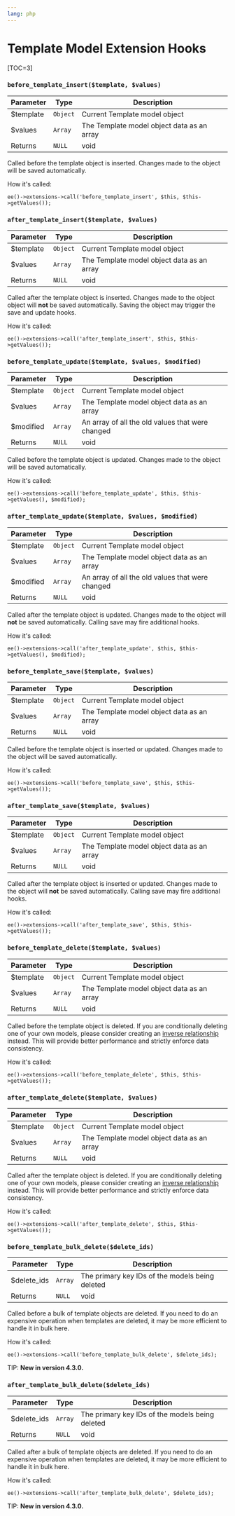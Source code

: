 ```yaml
---
lang: php
---
```


<!--
    This source file is part of the open source project
    ExpressionEngine User Guide (https://github.com/ExpressionEngine/ExpressionEngine-User-Guide)

    @link      https://expressionengine.com/
    @copyright Copyright (c) 2003-2019, EllisLab Corp. (https://ellislab.com)
    @license   https://expressionengine.com/license Licensed under Apache License, Version 2.0
-->

# Template Model Extension Hooks

[TOC=3]

### `before_template_insert($template, $values)`

| Parameter  | Type     | Description                                |
| ---------- | -------- | ------------------------------------------ |
| \$template | `Object` | Current Template model object              |
| \$values   | `Array`  | The Template model object data as an array |
| Returns    | `NULL`   | void                                       |

Called before the template object is inserted. Changes made to the object will be saved automatically.

How it's called:

    ee()->extensions->call('before_template_insert', $this, $this->getValues());

### `after_template_insert($template, $values)`

| Parameter  | Type     | Description                                |
| ---------- | -------- | ------------------------------------------ |
| \$template | `Object` | Current Template model object              |
| \$values   | `Array`  | The Template model object data as an array |
| Returns    | `NULL`   | void                                       |

Called after the template object is inserted. Changes made to the object object will **not** be saved automatically. Saving the object may trigger the save and update hooks.

How it's called:

    ee()->extensions->call('after_template_insert', $this, $this->getValues());

### `before_template_update($template, $values, $modified)`

| Parameter  | Type     | Description                                      |
| ---------- | -------- | ------------------------------------------------ |
| \$template | `Object` | Current Template model object                    |
| \$values   | `Array`  | The Template model object data as an array       |
| \$modified | `Array`  | An array of all the old values that were changed |
| Returns    | `NULL`   | void                                             |

Called before the template object is updated. Changes made to the object will be saved automatically.

How it's called:

    ee()->extensions->call('before_template_update', $this, $this->getValues(), $modified);

### `after_template_update($template, $values, $modified)`

| Parameter  | Type     | Description                                      |
| ---------- | -------- | ------------------------------------------------ |
| \$template | `Object` | Current Template model object                    |
| \$values   | `Array`  | The Template model object data as an array       |
| \$modified | `Array`  | An array of all the old values that were changed |
| Returns    | `NULL`   | void                                             |

Called after the template object is updated. Changes made to the object will **not** be saved automatically. Calling save may fire additional hooks.

How it's called:

    ee()->extensions->call('after_template_update', $this, $this->getValues(), $modified);

### `before_template_save($template, $values)`

| Parameter  | Type     | Description                                |
| ---------- | -------- | ------------------------------------------ |
| \$template | `Object` | Current Template model object              |
| \$values   | `Array`  | The Template model object data as an array |
| Returns    | `NULL`   | void                                       |

Called before the template object is inserted or updated. Changes made to the object will be saved automatically.

How it's called:

    ee()->extensions->call('before_template_save', $this, $this->getValues());

### `after_template_save($template, $values)`

| Parameter  | Type     | Description                                |
| ---------- | -------- | ------------------------------------------ |
| \$template | `Object` | Current Template model object              |
| \$values   | `Array`  | The Template model object data as an array |
| Returns    | `NULL`   | void                                       |

Called after the template object is inserted or updated. Changes made to the object will **not** be saved automatically. Calling save may fire additional hooks.

How it's called:

    ee()->extensions->call('after_template_save', $this, $this->getValues());

### `before_template_delete($template, $values)`

| Parameter  | Type     | Description                                |
| ---------- | -------- | ------------------------------------------ |
| \$template | `Object` | Current Template model object              |
| \$values   | `Array`  | The Template model object data as an array |
| Returns    | `NULL`   | void                                       |

Called before the template object is deleted. If you are conditionally deleting one of your own models, please consider creating an [inverse relationship](development/services/model/relating-models.md#inverse-relationships) instead. This will provide better performance and strictly enforce data consistency.

How it's called:

    ee()->extensions->call('before_template_delete', $this, $this->getValues());

### `after_template_delete($template, $values)`

| Parameter  | Type     | Description                                |
| ---------- | -------- | ------------------------------------------ |
| \$template | `Object` | Current Template model object              |
| \$values   | `Array`  | The Template model object data as an array |
| Returns    | `NULL`   | void                                       |

Called after the template object is deleted. If you are conditionally deleting one of your own models, please consider creating an [inverse relationship](development/services/model/relating-models.md#inverse-relationships) instead. This will provide better performance and strictly enforce data consistency.

How it's called:

    ee()->extensions->call('after_template_delete', $this, $this->getValues());

### `before_template_bulk_delete($delete_ids)`

| Parameter    | Type    | Description                                     |
| ------------ | ------- | ----------------------------------------------- |
| \$delete_ids | `Array` | The primary key IDs of the models being deleted |
| Returns      | `NULL`  | void                                            |

Called before a bulk of template objects are deleted. If you need to do an expensive operation when templates are deleted, it may be more efficient to handle it in bulk here.

How it's called:

    ee()->extensions->call('before_template_bulk_delete', $delete_ids);

TIP: **New in version 4.3.0.**

### `after_template_bulk_delete($delete_ids)`

| Parameter    | Type    | Description                                     |
| ------------ | ------- | ----------------------------------------------- |
| \$delete_ids | `Array` | The primary key IDs of the models being deleted |
| Returns      | `NULL`  | void                                            |

Called after a bulk of template objects are deleted. If you need to do an expensive operation when templates are deleted, it may be more efficient to handle it in bulk here.

How it's called:

    ee()->extensions->call('after_template_bulk_delete', $delete_ids);

TIP: **New in version 4.3.0.**
